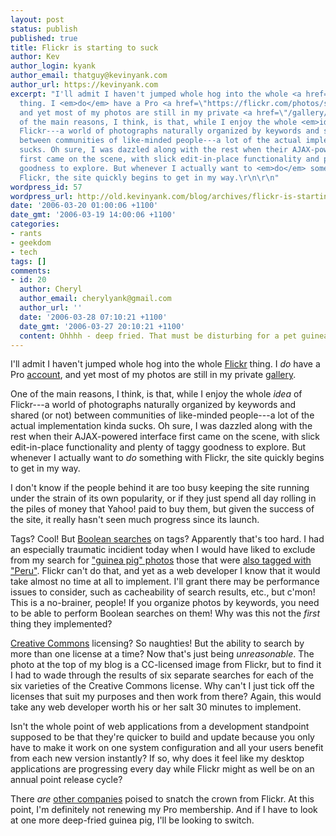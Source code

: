 ```yaml
---
layout: post
status: publish
published: true
title: Flickr is starting to suck
author: Kev
author_login: kyank
author_email: thatguy@kevinyank.com
author_url: https://kevinyank.com
excerpt: "I'll admit I haven't jumped whole hog into the whole <a href=\"https://flickr.com/\">Flickr</a>
  thing. I <em>do</em> have a Pro <a href=\"https://flickr.com/photos/sentience/\">account</a>,
  and yet most of my photos are still in my private <a href=\"/gallery/\">gallery</a>.\r\n\r\nOne
  of the main reasons, I think, is that, while I enjoy the whole <em>idea</em> of
  Flickr---a world of photographs naturally organized by keywords and shared (or not)
  between communities of like-minded people---a lot of the actual implementation kinda
  sucks. Oh sure, I was dazzled along with the rest when their AJAX-powered interface
  first came on the scene, with slick edit-in-place functionality and plenty of taggy
  goodness to explore. But whenever I actually want to <em>do</em> something with
  Flickr, the site quickly begins to get in my way.\r\n\r\n"
wordpress_id: 57
wordpress_url: http://old.kevinyank.com/blog/archives/flickr-is-starting-to-suck/
date: '2006-03-20 01:00:06 +1100'
date_gmt: '2006-03-19 14:00:06 +1100'
categories:
- rants
- geekdom
- tech
tags: []
comments:
- id: 20
  author: Cheryl
  author_email: cherylyank@gmail.com
  author_url: ''
  date: '2006-03-28 07:10:21 +1100'
  date_gmt: '2006-03-27 20:10:21 +1100'
  content: Ohhhh - deep fried. That must be disturbing for a pet guinea pig owner!
---
```

<p>I'll admit I haven't jumped whole hog into the whole <a href="https://flickr.com/">Flickr</a> thing. I <em>do</em> have a Pro <a href="http://flickr.com/photos/sentience/">account</a>, and yet most of my photos are still in my private <a href="/gallery/">gallery</a>.</p>
<p>One of the main reasons, I think, is that, while I enjoy the whole <em>idea</em> of Flickr---a world of photographs naturally organized by keywords and shared (or not) between communities of like-minded people---a lot of the actual implementation kinda sucks. Oh sure, I was dazzled along with the rest when their AJAX-powered interface first came on the scene, with slick edit-in-place functionality and plenty of taggy goodness to explore. But whenever I actually want to <em>do</em> something with Flickr, the site quickly begins to get in my way.</p>
<p><a id="more"></a><a id="more-57"></a>I don't know if the people behind it are too busy keeping the site running under the strain of its own popularity, or if they just spend all day rolling in the piles of money that Yahoo! paid to buy them, but given the success of the site, it really hasn't seen much progress since its launch.</p>
<p>Tags? Cool! But <a href="https://en.wikipedia.org/wiki/Boolean_logic">Boolean searches</a> on tags? Apparently that's too hard. I had an especially traumatic incidient today when I would have liked to exclude from my search for <a href="http://flickr.com/photos/tags/guineapig/">"guinea pig" photos</a> those that were <a href="http://flickr.com/photos/tags/guineapig+peru/">also tagged with "Peru"</a>. Flickr can't do that, and yet as a web developer I know that it would take almost no time at all to implement. I'll grant there may be performance issues to consider, such as cacheability of search results, etc., but c'mon! This is a no-brainer, people! If you organize photos by keywords, you need to be able to perform Boolean searches on them! Why was this not the <em>first</em> thing they implemented?</p>
<p><a href="http://creativecommons.org/">Creative Commons</a> licensing? So naughties! But the ability to search by more than one license at a time? Now that's just being <em>unreasonable</em>. The photo at the top of my blog is a CC-licensed image from Flickr, but to find it I had to wade through the results of six separate searches for each of the six varieties of the Creative Commons license. Why can't I just tick off the licenses that suit my purposes and then work from there? Again, this would take any web developer worth his or her salt 30 minutes to implement.</p>
<p>Isn't the whole point of web applications from a development standpoint supposed to be that they're quicker to build and update because you only have to make it work on one system configuration and all your users benefit from each new version instantly? If so, why does it feel like my desktop applications are progressing every day while Flickr might as well be on an annual point release cycle?</p>
<p>There <em>are</em> <a href="http://www.riya.com/">other companies</a> poised to snatch the crown from Flickr. At this point, I'm definitely not renewing my Pro membership. And if I have to look at one more deep-fried guinea pig, I'll be looking to switch.</p>
